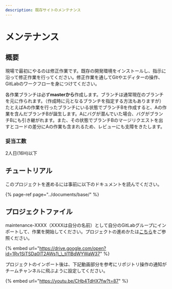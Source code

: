 ```yaml
---
description: 既存サイトのメンテナンス
---
```


# メンテナンス

## 概要

現場で最初にやるのは修正作業です。既存の開発環境をインストールし、指示に沿って修正作業を行ってください。修正作業を通してGitやエディターの操作、GitLabのワークフローを身につけてください。

各作業ブランチは必ず**masterから**作成します。ブランチは通常現在のブランチを元に作られます。（作成時に元となるブランチを指定する方法もありますが）たとえばAの作業を行ったブランチにいる状態でブランチBを作成すると、Aの作業を含んだブランチBが誕生します。Aにバグが潜んでいた場合、バグがブランチBにも引き継がれます。また、その状態でブランチBのマージリクエストを出すとコードの差分にAの作業も含まれるため、レビューにも支障をきたします。

### 妥当工数

2人日\(16H\)以下

## チュートリアル

このプロジェクトを進めるには事前に以下のドキュメントを読んでください。

{% page-ref page="../documents/base/" %}

## プロジェクトファイル

maintenance-XXXX（XXXXは自分の名前）として自分のGitLabグループにインポートして、作業を開始してください。プロジェクトの進めかたは[こちら](flow.md)をご参照ください。

{% embed url="https://drive.google.com/open?id=1Rv1SiTSDa0lT2AWs1\_\_ti11BdWYWaW37" %}

プロジェクトのインポート後は、下記動画部分を参考にリポジトリ操作の通知がチームチャンネルに飛ぶように設定してください。

{% embed url="https://youtu.be/CHb4TdHX7fw?t=87" %}
